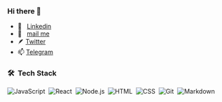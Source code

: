 ### Hi there 👋
- 💼  &nbsp; <a href="https://https://www.linkedin.com/in/mkal1375/">Linkedin<a>
- 📧  &nbsp; <a target="_blank" href="mailto:mkal1375@gmail.com">mail me</a>
- 🪶 <a target="_blank" href="https://twitter.com/mkal1375">Twitter</a>
- 📫 <a target="_blank" href="https://t.me/mkal1375">Telegram</a>

<!-- ## 👋 &nbsp;Hey there! I'm Aditya -->

### 🛠 &nbsp;Tech Stack

![JavaScript](https://img.shields.io/badge/-JavaScript-05122A?style=flat&logo=javascript)&nbsp;
![React](https://img.shields.io/badge/-React-05122A?style=flat&logo=react)&nbsp;
![Node.js](https://img.shields.io/badge/-Node.js-05122A?style=flat&logo=node.js)&nbsp;
![HTML](https://img.shields.io/badge/-HTML-05122A?style=flat&logo=HTML5)&nbsp;
![CSS](https://img.shields.io/badge/-CSS-05122A?style=flat&logo=CSS3&logoColor=1572B6)&nbsp;
![Git](https://img.shields.io/badge/-Git-05122A?style=flat&logo=git)&nbsp;
![Markdown](https://img.shields.io/badge/-Markdown-05122A?style=flat&logo=markdown)&nbsp;
